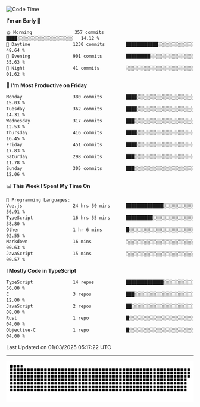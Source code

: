 <!--
<picture>
  <source
    srcset="https://github-readme-stats.vercel.app/api?username=kevinxft&show_icons=true&theme=dark"
    media="(prefers-color-scheme: dark)"
  />
  <source
    srcset="https://github-readme-stats.vercel.app/api?username=kevinxft&show_icons=true"
    media="(prefers-color-scheme: light), (prefers-color-scheme: no-preference)"
  />
  <img src="https://github-readme-stats.vercel.app/api?username=kevinxft&show_icons=true" />
</picture>
-->

<!--START_SECTION:waka-->
![Code Time](http://img.shields.io/badge/Code%20Time-3%2C166%20hrs%2039%20mins-blue)

**I'm an Early 🐤** 

```text
🌞 Morning                357 commits         ████░░░░░░░░░░░░░░░░░░░░░   14.12 % 
🌆 Daytime                1230 commits        ████████████░░░░░░░░░░░░░   48.64 % 
🌃 Evening                901 commits         █████████░░░░░░░░░░░░░░░░   35.63 % 
🌙 Night                  41 commits          ░░░░░░░░░░░░░░░░░░░░░░░░░   01.62 % 
```
📅 **I'm Most Productive on Friday** 

```text
Monday                   380 commits         ████░░░░░░░░░░░░░░░░░░░░░   15.03 % 
Tuesday                  362 commits         ████░░░░░░░░░░░░░░░░░░░░░   14.31 % 
Wednesday                317 commits         ███░░░░░░░░░░░░░░░░░░░░░░   12.53 % 
Thursday                 416 commits         ████░░░░░░░░░░░░░░░░░░░░░   16.45 % 
Friday                   451 commits         ████░░░░░░░░░░░░░░░░░░░░░   17.83 % 
Saturday                 298 commits         ███░░░░░░░░░░░░░░░░░░░░░░   11.78 % 
Sunday                   305 commits         ███░░░░░░░░░░░░░░░░░░░░░░   12.06 % 
```


📊 **This Week I Spent My Time On** 

```text
💬 Programming Languages: 
Vue.js                   24 hrs 50 mins      ██████████████░░░░░░░░░░░   56.91 % 
TypeScript               16 hrs 55 mins      ██████████░░░░░░░░░░░░░░░   38.80 % 
Other                    1 hr 6 mins         █░░░░░░░░░░░░░░░░░░░░░░░░   02.55 % 
Markdown                 16 mins             ░░░░░░░░░░░░░░░░░░░░░░░░░   00.63 % 
JavaScript               15 mins             ░░░░░░░░░░░░░░░░░░░░░░░░░   00.57 % 
```

**I Mostly Code in TypeScript** 

```text
TypeScript               14 repos            ██████████████░░░░░░░░░░░   56.00 % 
C                        3 repos             ███░░░░░░░░░░░░░░░░░░░░░░   12.00 % 
JavaScript               2 repos             ██░░░░░░░░░░░░░░░░░░░░░░░   08.00 % 
Rust                     1 repo              █░░░░░░░░░░░░░░░░░░░░░░░░   04.00 % 
Objective-C              1 repo              █░░░░░░░░░░░░░░░░░░░░░░░░   04.00 % 
```




 Last Updated on 01/03/2025 05:17:22 UTC
<!--END_SECTION:waka-->

---

<picture>
  <source media="(prefers-color-scheme: dark)" srcset="https://raw.githubusercontent.com/kevinxft/kevinxft/output/github-contribution-grid-snake-dark.svg">
  <source media="(prefers-color-scheme: light)" srcset="https://raw.githubusercontent.com/kevinxft/kevinxft/output/github-contribution-grid-snake.svg">
  <img alt="github contribution grid snake animation" src="https://raw.githubusercontent.com/kevinxft/kevinxft/output/github-contribution-grid-snake.svg">
</picture>